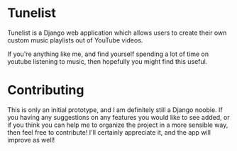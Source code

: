 # Tunelist
Tunelist is a Django web application which allows users to create their own custom music playlists out of YouTube videos.

If you're anything like me, and find yourself spending a lot of time on youtube listening to music, then hopefully you might find this useful.

# Contributing
This is only an initial prototype, and I am definitely still a Django noobie. If you having any suggestions on any features you would like to see added, or if you think you can help me to organize the project in a more sensible way, then feel free to contribute! I'll certainly appreciate it, and the app will improve as well!
